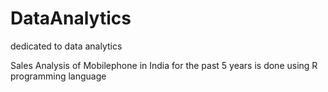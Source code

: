 # DataAnalytics
dedicated to data analytics

Sales Analysis of Mobilephone in India for the past 5 years is done using R programming language

